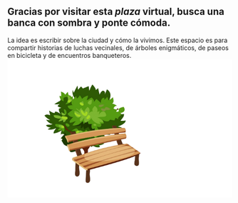 






## **Gracias por visitar esta *plaza* virtual, busca una banca con sombra y ponte cómoda.** 

La idea es escribir sobre la ciudad y cómo la vivimos. Este espacio es para compartir historias de luchas vecinales, de árboles enigmáticos, de paseos en bicicleta y de encuentros banqueteros.
                   ![banca](/images/bancadroiy.png)
